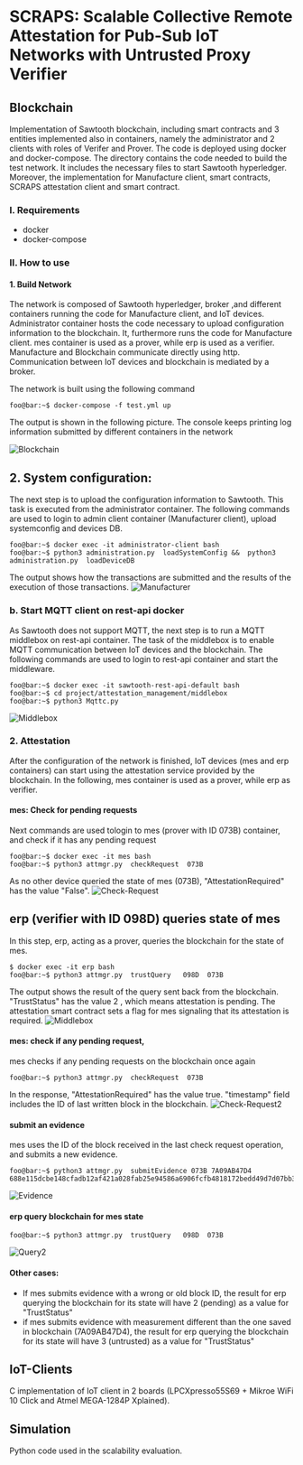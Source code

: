 #  SCRAPS: Scalable Collective Remote Attestation for Pub-Sub IoT Networks with Untrusted Proxy Verifier

## Blockchain
Implementation of Sawtooth blockchain, including smart contracts and 3 entities implemented also in containers, namely the administrator and 2 clients with roles of Verifer and Prover. The code is deployed using docker and docker-compose. 
The directory contains the code needed to build the test network.
It includes the necessary files to start Sawtooth hyperledger.
Moreover, the implementation for Manufacture client, smart contracts, SCRAPS attestation client and smart contract.


### I. Requirements
- docker
- docker-compose

### II. How to use
#### 1. Build Network

The network is composed of Sawtooth hyperledger, broker ,and different containers running the code for Manufacture client, and IoT devices.
Administrator container hosts the code necessary to upload configuration information to the blockchain. It, furthermore runs the code for Manufacture client.
mes container is used as a prover, while erp is used as a verifier.
Manufacture and Blockchain communicate directly using http. Communication between IoT devices and blockchain is mediated by a broker.

The network is built using the following command


```console
foo@bar:~$ docker-compose -f test.yml up

```
The output is shown in the following picture. The console keeps printing log information submitted by different containers in the network

![Blockchain](Blockchain/pictures/bc.png)

## 2. System configuration:
The next step is to upload the configuration information to Sawtooth. This task is executed from the administrator container.
The following commands are used to login to admin client container (Manufacturer client), upload systemconfig and devices DB.

```console
foo@bar:~$ docker exec -it administrator-client bash
foo@bar:~$ python3 administration.py  loadSystemConfig &&  python3 administration.py  loadDeviceDB 

```
The output shows how the transactions are submitted and the results of the execution of those transactions.
![Manufacturer](Blockchain/pictures/admin.png)

### b. Start MQTT client on rest-api docker

As Sawtooth does not support MQTT, the next step is to run a MQTT middlebox on rest-api container.
The task of the middlebox is to enable MQTT communication between IoT devices and the blockchain.
The following commands are used to login to rest-api container and start the middleware.


```console
foo@bar:~$ docker exec -it sawtooth-rest-api-default bash
foo@bar:~$ cd project/attestation_management/middlebox
foo@bar:~$ python3 Mqttc.py
```

![Middlebox](Blockchain/pictures/mqtt.png)

### 2. Attestation
After the configuration of the network is finished, IoT devices (mes and erp containers) can start using the attestation service provided by the blockchain.
In the following, mes container is used as a prover, while erp as verifier.
#### mes: Check for pending requests 
Next commands are used tologin to mes (prover with ID 073B) container, and check if it has any pending request


 ```console
foo@bar:~$ docker exec -it mes bash
foo@bar:~$ python3 attmgr.py  checkRequest  073B
```
As no other device queried the state of mes (073B), "AttestationRequired" has the value "False".
![Check-Request](Blockchain/pictures/checkreq1.png)
##  erp (verifier with ID 098D) queries state of mes 
In this step, erp, acting as a prover, queries the blockchain for the state of mes.

```console
$ docker exec -it erp bash
foo@bar:~$ python3 attmgr.py  trustQuery   098D  073B   
```
 The output shows the result of the query sent back from the blockchain. "TrustStatus" has the value 2
 , which means attestation is pending. The attestation smart contract sets a flag for mes signaling that its attestation is required.
![Middlebox](Blockchain/pictures/query1.png)

#### mes: check if any pending request,
mes checks if any pending requests on the blockchain once again
```console
foo@bar:~$ python3 attmgr.py  checkRequest  073B
```
In the response, "AttestationRequired" has the value true. "timestamp" field includes the ID of last written block in the blockchain.
![Check-Request2](Blockchain/pictures/checkreq1.png)
#### submit an evidence 
mes uses the ID of the block received in the last check request operation, and submits a new evidence.
```console
foo@bar:~$ python3 attmgr.py  submitEvidence 073B 7A09AB47D4 688e115dcbe148cfadb12af421a028fab25e94586a6906fcfb4818172bedd49d7d07bb33722d179901534e2824ef64e43cd88b7fb4c11f93cf86258b05d0fb47
```
![Evidence](Blockchain/pictures/submit-evedence.png)
#### erp query blockchain for mes state 
```console
foo@bar:~$ python3 attmgr.py  trustQuery   098D  073B   
```
![Query2](Blockchain/pictures/query2.png)
#### Other cases:

- If mes submits evidence with a wrong or old block ID, the result for erp querying the blockchain for its state will have 2 (pending) as a value for "TrustStatus"
- if mes submits evidence with measurement different than the one saved in blockchain (7A09AB47D4), the result for erp querying the blockchain for its state will have 3 (untrusted) as a value for "TrustStatus"



## IoT-Clients
C implementation of IoT client in 2 boards (LPCXpresso55S69 + Mikroe WiFi 10 Click and Atmel MEGA-1284P Xplained). 

## Simulation
Python code used in the scalability evaluation.
